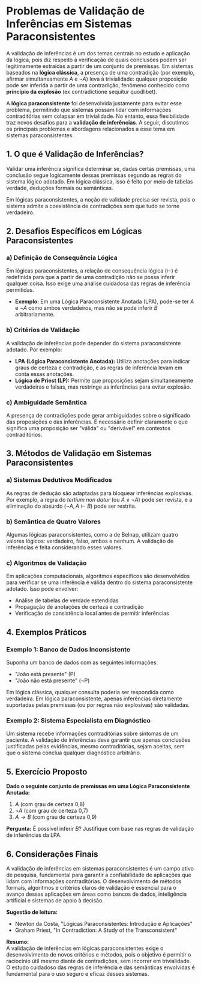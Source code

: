 # Problemas de Validação de Inferências em Sistemas Paraconsistentes

A validação de inferências é um dos temas centrais no estudo e aplicação da lógica, pois diz respeito à verificação de quais conclusões podem ser legitimamente extraídas a partir de um conjunto de premissas. Em sistemas baseados na **lógica clássica**, a presença de uma contradição (por exemplo, afirmar simultaneamente $A$ e $\neg A$) leva à trivialidade: qualquer proposição pode ser inferida a partir de uma contradição, fenômeno conhecido como **princípio da explosão** (ex contradictione sequitur quodlibet).

A **lógica paraconsistente** foi desenvolvida justamente para evitar esse problema, permitindo que sistemas possam lidar com informações contraditórias sem colapsar em trivialidade. No entanto, essa flexibilidade traz novos desafios para a **validação de inferências**. A seguir, discutimos os principais problemas e abordagens relacionados a esse tema em sistemas paraconsistentes.



## 1. O que é Validação de Inferências?

Validar uma inferência significa determinar se, dadas certas premissas, uma conclusão segue logicamente dessas premissas segundo as regras do sistema lógico adotado. Em lógica clássica, isso é feito por meio de tabelas verdade, deduções formais ou semânticas.

Em lógicas paraconsistentes, a noção de validade precisa ser revista, pois o sistema admite a coexistência de contradições sem que tudo se torne verdadeiro.



## 2. Desafios Específicos em Lógicas Paraconsistentes

### a) Definição de Consequência Lógica

Em lógicas paraconsistentes, a relação de consequência lógica ($\vdash$) é redefinida para que a partir de uma contradição não se possa inferir qualquer coisa. Isso exige uma análise cuidadosa das regras de inferência permitidas.

- **Exemplo:** Em uma Lógica Paraconsistente Anotada (LPA), pode-se ter $A$ e $\neg A$ como ambos verdadeiros, mas não se pode inferir $B$ arbitrariamente.

### b) Critérios de Validação

A validação de inferências pode depender do sistema paraconsistente adotado. Por exemplo:

- **LPA (Lógica Paraconsistente Anotada):** Utiliza anotações para indicar graus de certeza e contradição, e as regras de inferência levam em conta essas anotações.
- **Lógica de Priest (LP):** Permite que proposições sejam simultaneamente verdadeiras e falsas, mas restringe as inferências para evitar explosão.

### c) Ambiguidade Semântica

A presença de contradições pode gerar ambiguidades sobre o significado das proposições e das inferências. É necessário definir claramente o que significa uma proposição ser "válida" ou "derivável" em contextos contraditórios.



## 3. Métodos de Validação em Sistemas Paraconsistentes

### a) Sistemas Dedutivos Modificados

As regras de dedução são adaptadas para bloquear inferências explosivas. Por exemplo, a regra do *tertium non datur* (ou $A \vee \neg A$) pode ser revista, e a eliminação do absurdo ($\neg A, A \vdash B$) pode ser restrita.

### b) Semântica de Quatro Valores

Algumas lógicas paraconsistentes, como a de Belnap, utilizam quatro valores lógicos: verdadeiro, falso, ambos e nenhum. A validação de inferências é feita considerando esses valores.

### c) Algoritmos de Validação

Em aplicações computacionais, algoritmos específicos são desenvolvidos para verificar se uma inferência é válida dentro do sistema paraconsistente adotado. Isso pode envolver:

- Análise de tabelas de verdade estendidas
- Propagação de anotações de certeza e contradição
- Verificação de consistência local antes de permitir inferências



## 4. Exemplos Práticos

### Exemplo 1: Banco de Dados Inconsistente

Suponha um banco de dados com as seguintes informações:

- "João está presente" (P)
- "João não está presente" ($\neg$P)

Em lógica clássica, qualquer consulta poderia ser respondida como verdadeira. Em lógica paraconsistente, apenas inferências diretamente suportadas pelas premissas (ou por regras não explosivas) são validadas.

### Exemplo 2: Sistema Especialista em Diagnóstico

Um sistema recebe informações contraditórias sobre sintomas de um paciente. A validação de inferências deve garantir que apenas conclusões justificadas pelas evidências, mesmo contraditórias, sejam aceitas, sem que o sistema conclua qualquer diagnóstico arbitrário.



## 5. Exercício Proposto

**Dado o seguinte conjunto de premissas em uma Lógica Paraconsistente Anotada:**

1. $A$ (com grau de certeza 0,8)
2. $\neg A$ (com grau de certeza 0,7)
3. $A \rightarrow B$ (com grau de certeza 0,9)

**Pergunta:** É possível inferir $B$? Justifique com base nas regras de validação de inferências da LPA.



## 6. Considerações Finais

A validação de inferências em sistemas paraconsistentes é um campo ativo de pesquisa, fundamental para garantir a confiabilidade de aplicações que lidam com informações contraditórias. O desenvolvimento de métodos formais, algoritmos e critérios claros de validação é essencial para o avanço dessas aplicações em áreas como bancos de dados, inteligência artificial e sistemas de apoio à decisão.



**Sugestão de leitura:**  
- Newton da Costa, "Lógicas Paraconsistentes: Introdução e Aplicações"
- Graham Priest, "In Contradiction: A Study of the Transconsistent"



**Resumo:**  
A validação de inferências em lógicas paraconsistentes exige o desenvolvimento de novos critérios e métodos, pois o objetivo é permitir o raciocínio útil mesmo diante de contradições, sem incorrer em trivialidade. O estudo cuidadoso das regras de inferência e das semânticas envolvidas é fundamental para o uso seguro e eficaz desses sistemas.